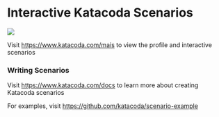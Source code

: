 # Interactive Katacoda Scenarios

[![](http://shields.katacoda.com/katacoda/mais/count.svg)](https://www.katacoda.com/mais "Get your profile on Katacoda.com")

Visit https://www.katacoda.com/mais to view the profile and interactive scenarios

### Writing Scenarios
Visit https://www.katacoda.com/docs to learn more about creating Katacoda scenarios

For examples, visit https://github.com/katacoda/scenario-example
